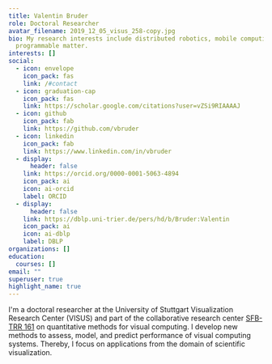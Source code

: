 ```yaml
---
title: Valentin Bruder
role: Doctoral Researcher
avatar_filename: 2019_12_05_visus_258-copy.jpg
bio: My research interests include distributed robotics, mobile computing and
  programmable matter.
interests: []
social:
  - icon: envelope
    icon_pack: fas
    link: /#contact
  - icon: graduation-cap
    icon_pack: fas
    link: https://scholar.google.com/citations?user=vZSi9RIAAAAJ
  - icon: github
    icon_pack: fab
    link: https://github.com/vbruder
  - icon: linkedin
    icon_pack: fab
    link: https://www.linkedin.com/in/vbruder
  - display:
      header: false
    link: https://orcid.org/0000-0001-5063-4894
    icon_pack: ai
    icon: ai-orcid
    label: ORCID
  - display:
      header: false
    link: https://dblp.uni-trier.de/pers/hd/b/Bruder:Valentin
    icon_pack: ai
    icon: ai-dblp
    label: DBLP
organizations: []
education:
  courses: []
email: ""
superuser: true
highlight_name: true
---
```

I'm a doctoral researcher at the University of Stuttgart Visualization Research Center (VISUS) and part of the collaborative research center [SFB-TRR 161](http://www.sfbtrr161.de/research/project_a02/index.html) on quantitative methods for visual computing. I develop new methods to assess, model, and predict performance of visual computing systems. Thereby, I focus on applications from the domain of scientific visualization.